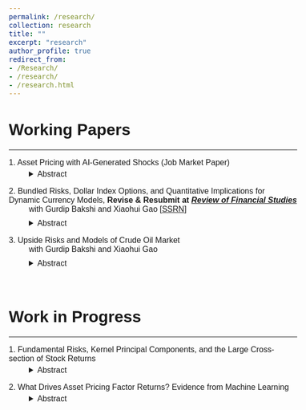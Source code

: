 ```yaml
---
permalink: /research/
collection: research
title: ""
excerpt: "research"
author_profile: true
redirect_from: 
- /Research/
- /research/
- /research.html
---
```


Working Papers
=========
---

<style>
  body {
    font-family: 'Font Name', sans-serif; /* Replace 'Font Name' with the actual font name you want to use */
    font-size: 16px;
  }
  .abstract-container {
    display: inline-block;
    margin-top: 5px; /* Reduce the space between lines */
  }
  .author-line {
    margin-bottom: 5px; /* Adjust spacing after the author line */
  }
</style>

<dl>
  <dt>1. Asset Pricing with AI-Generated Shocks (Job Market Paper)</dt>
  <dd>
     <!--  
[<a href="/files/linktofilehere_ditailsmychangetoopen" target="_blank" rel="noopener noreferrer">PDF</a>]
-->
    <div class="abstract-container">
      <details>
        <summary>Abstract</summary>
 Characteristics-based portfolios are puzzling to structural models in economics. I aggregate shocks from individual theories to study the linkage between stock characteristics and macroeconomic fundamentals. A novel methodology is proposed to construct more than 30 theory-motivated fundamental shocks using Meta's Llama3. Each fundamental is formed through Llama3's intelligent evaluation of economic activities discussed in newspapers, from the perspective of economic theories. These fundamentals include consumption, housing, human capital, and climate change, some of which are difficult to measure using standard economic variables. Main findings include (i) both aggregation and AI-based methodology incrementally contribute to explaining the cross-section of characteristics-sorted portfolios, (ii) that explanatory power is still insufficient to summarize cross-sectional variations of expected returns in the factor zoo, and (iii) aggregating AI-generated fundamental shocks delivers a mimicking portfolio with an out-of-sample Sharpe ratio of 1.2, unexplained by common characteristics-based factor models. My results suggest that most theory-proposed fundamental risks and systematic risks that are potentially associated with stock characteristics do not overlap, but may complement each other. My analysis also illustrates a framework to leverage both AI technology and economic theories to interpret asset prices.
      </details>
    </div>
  </dd>
</dl>

<dl>
  <dt>2. Bundled Risks, Dollar Index Options, and Quantitative Implications for Dynamic Currency Models, <strong>Revise &amp; Resubmit at <em><u>Review of Financial Studies</u></em></strong></dt>
  <dd>
    <div class="author-line">with Gurdip Bakshi and Xiaohui Gao
      [<a href="https://papers.ssrn.com/sol3/papers.cfm?abstract_id=4649573" target="_blank" rel="noopener noreferrer">SSRN</a>]
    </div>
    <div class="abstract-container">
        <details>
        <summary>Abstract</summary>
        We propose a model of options and futures on the dollar index, which are traded vehicles to protect against concerted U.S. dollar appreciations or depreciations. Estimating the model, we draw quantitative assessments and examine consistency with new empirical findings. First, average excess returns for out-of-the money (OTM) calls on dollar index futures are negative and statistically significant, whereas those for OTM puts are insignificant. Second, conveying strike-price-dependent dollar concerns, average excess returns for call options become more negative at higher strikes. The estimated model adheres to the data on option prices, volatilities, and supports negative risk premiums for OTM call options.
      </details>
    </div>
  </dd>
</dl>

<dl>
  <dt>3. Upside Risks and Models of Crude Oil Market</dt>
  <dd>
    <div class="author-line">with Gurdip Bakshi and Xiaohui Gao
    </div>
    <div class="abstract-container">
        <details>
        <summary>Abstract</summary>
        This study investigates the market for crude oil options and identifies one key characteristic: significantly negative average excess returns for out-of-the-money call options expiring weekly and monthly, while put options show insignificant average excess returns. To explain the finding of upside risk premiums, we present a model that incorporates idiosyncratic, jump, unspanned, and spanned risks. This model allows us to calculate option prices and option risk premiums, which align with observed patterns in market behaviors, including option prices, option excess returns, Oil VIX levels, and actual volatility of oil futures.
      </details>
    </div>
  </dd>
</dl>
<br>

Work in Progress 
=========
---
<dl>
  <dt>1. Fundamental Risks, Kernel Principal Components, and the Large Cross-section of Stock Returns</dt>
  <dd>
    <div class="abstract-container">
      <details>
        <summary>Abstract</summary>
        I show a nonlinear aggregation method that improves the asset pricing performance of nontradable fundamental risk factors on characteristics-based portfolio returns. The nonlinear aggregation transforms data into a higher-dimensional feature space, where standard principal component analysis can be applied without explicitly performing eigendecomposition. This approach helps to identify nonlinear fundamental factors that are potentially priced in the cross-section of characteristics-sorted portfolios.
      </details>
    </div>
  </dd>
</dl>

<dl>
  <dt>2. What Drives Asset Pricing Factor Returns? Evidence from Machine Learning</dt>
  <dd>
    <div class="abstract-container">
      <details>
        <summary>Abstract</summary>
        I incorporate a machine learning framework into vector autoregression (VAR) to implement the Campbell-Shiller decomposition. I show that incorporating machine learning significantly improves the reliability of the VAR-based results.
      </details>
    </div>
  </dd>
</dl>
